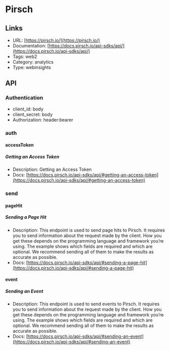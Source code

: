 # Pirsch

## Links

* URL: [https://pirsch.io/](https://pirsch.io/)
* Documentation: [https://docs.pirsch.io/api-sdks/api/](https://docs.pirsch.io/api-sdks/api/)
* Tags: web2
* Category: analytics
* Type: webinsights

## API

### Authentication

* client_id: body
* client_secret: body
* Authorization: header:bearer

### auth

#### accessToken

##### Getting an Access Token

* Description: Getting an Access Token
* Docs: [https://docs.pirsch.io/api-sdks/api/#getting-an-access-token](https://docs.pirsch.io/api-sdks/api/#getting-an-access-token)

### send

#### pageHit

##### Sending a Page Hit

* Description: This endpoint is used to send page hits to Pirsch. It requires you to send information about the request made by the client. How you get these depends on the programming language and framework you’re using. The example shows which fields are required and which are optional. We recommend sending all of them to make the results as accurate as possible.
* Docs: [https://docs.pirsch.io/api-sdks/api/#sending-a-page-hit](https://docs.pirsch.io/api-sdks/api/#sending-a-page-hit)

#### event

##### Sending an Event

* Description: This endpoint is used to send events to Pirsch. It requires you to send information about the request made by the client. How you get these depends on the programming language and framework you’re using. The example shows which fields are required and which are optional. We recommend sending all of them to make the results as accurate as possible.
* Docs: [https://docs.pirsch.io/api-sdks/api/#sending-an-event](https://docs.pirsch.io/api-sdks/api/#sending-an-event)
